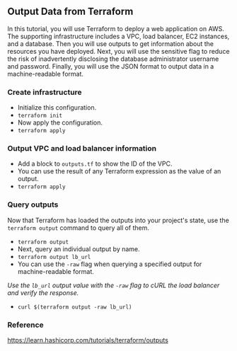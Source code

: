 ## Output Data from Terraform
In this tutorial, you will use Terraform to deploy a web application on AWS. The supporting infrastructure includes a VPC, load balancer, EC2 instances, and a database. Then you will use outputs to get information about the resources you have deployed. Next, you will use the sensitive flag to reduce the risk of inadvertently disclosing the database administrator username and password. Finally, you will use the JSON format to output data in a machine-readable format.

### Create infrastructure
- Initialize this configuration.
- `terraform init`
- Now apply the configuration.
- `terraform apply`

### Output VPC and load balancer information
- Add a block to `outputs.tf` to show the ID of the VPC.
- You can use the result of any Terraform expression as the value of an output.
- `terraform apply`

### Query outputs
Now that Terraform has loaded the outputs into your project's state, use the `terraform output` command to query all of them.
- `terraform output`
- Next, query an individual output by name.
- `terraform output lb_url`
- You can use the `-raw` flag when querying a specified output for machine-readable format.
  
*Use the `lb_url` output value with the `-raw` flag to cURL the load balancer and verify the response.*
- `curl $(terraform output -raw lb_url)`

### Reference
https://learn.hashicorp.com/tutorials/terraform/outputs
